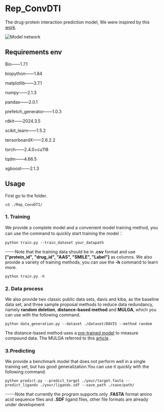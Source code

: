 # Rep_ConvDTI

The drug-protein interaction prediction model, We were inspired by this [work](http://arxiv.org/abs/2311.15599).

![Model network](https://github.com/DMP321/Rep_ConvDTI/blob/main/Figure1.jpg?raw=true)

## Requirements env
Bio——1.7.1

biopython——1.84

matplotlib——3.7.1

numpy——2.1.3

pandas——2.0.1

prefetch_generator——1.0.3

rdkit——2024.3.5

scikit_learn——1.5.2

tensorboardX——2.6.2.2

torch——2.4.0+cu118

tqdm——4.66.5

xgboost——2.1.3

## Usage
First go to the folder.

 ```
 cd ./Rep_ConvDTI/
```
 
###	1. Training
 We provide a complete model and a convenient model training method, you can use the command to quickly start training the model：
 
 ```
 python train.py --train_dataset your_datapath
```
 
 -----Note that the training data should be in **.csv** format and use **["protein_id", "drug_id", "AAS", "SMILE", "Label"]** as columns.
 We also provide a variety of training methods, you can use the **-h** command to learn more.
 
  ```
  python train.py -h
``` 
  
 ### 2. Data process
We also provide two classic public data sets, davis and kiba, as the baseline data set, and three sample proposal methods to reduce data redundancy, namely **random deletion**, **distance-based method** and **MULGA**, which you can use with the following command.

 ```
 python data_generation.py --dataset ./dataset/DAVIS --method random
```
  
 The distance-based method uses a [pre-trained model](https://github.com/IBM/molformer) to measure compound data.
The MULGA referred to this [article](https://academic.oup.com/bioinformatics/advance-article/doi/10.1093/bioinformatics/btad524/7248910) .
### 3.Predicting
We provide a benchmark model that does not perform well in a single training set, but has good generalization.You can use it quickly with the following command.

 ```
 python predict.py --predict_target ./your/target.fasta --predict_ligands ./your/ligands.sdf --save_path ./save/path/
```
-----Note that currently the program supports only **.FASTA** format amino acid sequence files and **.SDF** ligand files, other file formats are already under development
